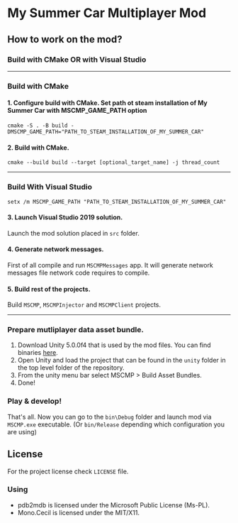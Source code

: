 # My Summer Car Multiplayer Mod 

## How to work on the mod?

### Build with CMake OR with Visual Studio
----

### Build with CMake

#### 1. Configure build with CMake. Set path ot steam installation of My Summer Car with MSCMP_GAME_PATH option
`cmake -S . -B build -DMSCMP_GAME_PATH="PATH_TO_STEAM_INSTALLATION_OF_MY_SUMMER_CAR"`

#### 2. Build with CMake.
`cmake --build build --target [optional_target_name] -j thread_count`

----

### Build With Visual Studio

`setx /m MSCMP_GAME_PATH "PATH_TO_STEAM_INSTALLATION_OF_MY_SUMMER_CAR"`

#### 3. Launch Visual Studio 2019 solution.

Launch the mod solution placed in `src` folder.

#### 4. Generate network messages.

First of all compile and run `MSCMPMessages` app. It will generate network messages file network code requires to compile.

#### 5. Build rest of the projects.

Build `MSCMP`, `MSCMPInjector` and `MSCMPClient` projects.

----

### Prepare mutliplayer data asset bundle.

1. Download Unity 5.0.0f4 that is used by the mod files. You can find binaries [here](https://unity3d.com/get-unity/download/archive).
2. Open Unity and load the project that can be found in the `unity` folder in the top level folder of the repository.
3. From the unity menu bar select MSCMP > Build Asset Bundles.
4. Done!

### Play & develop!

That's all. Now you can go to the `bin\Debug` folder and launch mod via `MSCMP.exe` executable. (Or `bin/Release` depending which configuration you are using)



## License

For the project license check `LICENSE` file.

### Using

* pdb2mdb is licensed under the Microsoft Public License (Ms-PL).
* Mono.Cecil is licensed under the MIT/X11.
